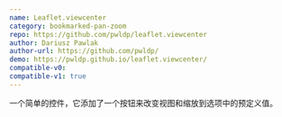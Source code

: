 ```yaml
---
name: Leaflet.viewcenter
category: bookmarked-pan-zoom
repo: https://github.com/pwldp/leaflet.viewcenter
author: Dariusz Pawlak
author-url: https://github.com/pwldp/
demo: https://pwldp.github.io/leaflet.viewcenter/
compatible-v0:
compatible-v1: true
---
```


一个简单的控件，它添加了一个按钮来改变视图和缩放到选项中的预定义值。
